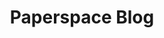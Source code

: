 ---
title: Paperspace Blog
tags: [Blogs]
style: fill
color: info
description: Tutorials, sample apps, and more created by the Paperspace internal research team and community
external_url: https://blog.paperspace.com/
---